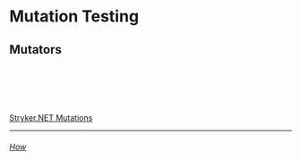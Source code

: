 # Mutation Testing

## Mutators

```cs --project ./Snippets/Snippets.csproj --source-file ./Snippets/Code/MutationTesting.cs --region MutationTesting_Add
```

```cs --project ./Snippets/Snippets.csproj --source-file ./Snippets/Code/MutationTesting.cs --region MutationTesting_Subtract
```

```cs --project ./Snippets/Snippets.csproj --source-file ./Snippets/Code/MutationTesting.cs --region MutationTesting_Multiply
```

```cs --project ./Snippets/Snippets.csproj --source-file ./Snippets/Code/MutationTesting.cs --region MutationTesting_Divide
```

```cs --project ./Snippets/Snippets.csproj --source-file ./Snippets/Code/MutationTesting.cs --region MutationTesting_Equality
```

```cs --project ./Snippets/Snippets.csproj --source-file ./Snippets/Code/MutationTesting.cs --region MutationTesting_Linq
```

[Stryker.NET Mutations](https://stryker-mutator.io/docs/stryker-net/mutations)

---
###### [How](./MutationTesting_Techniques.md)
